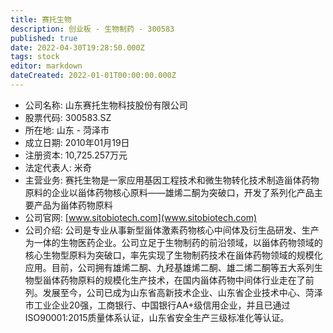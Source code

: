 ```yaml
---
title: 赛托生物
description: 创业板 - 生物制药 - 300583
published: true
date: 2022-04-30T19:28:50.000Z
tags: stock
editor: markdown
dateCreated: 2022-01-01T00:00:00.000Z
---
```


- 公司名称: 山东赛托生物科技股份有限公司
- 股票代码: 300583.SZ
- 所在地: 山东 - 菏泽市
- 成立日期: 2010年01月19日
- 注册资本: 10,725.257万元
- 法定代表人: 米奇
- 主营业务: 赛托生物是一家应用基因工程技术和微生物转化技术制造甾体药物原料的企业以甾体药物核心原料——雄烯二酮为突破口，开发了系列化产品主要产品为甾体药物原料
- 公司官网: [www.sitobiotech.com](www.sitobiotech.com)
- 公司介绍: 公司是专业从事新型甾体激素药物核心中间体及衍生品研发、生产为一体的生物医药企业。公司立足于生物制药的前沿领域，以甾体药物领域的核心生物型原料为突破口，率先实现了生物制药技术在甾体药物领域的规模化应用。目前，公司拥有雄烯二酮、九羟基雄烯二酮、雄二烯二酮等五大系列生物型甾体药物原料的规模化生产技术，在国内甾体药物中间体行业走在了前列。发展至今，公司已成为山东省高新技术企业、山东省企业技术中心、菏泽市工业企业20强，工商银行、中国银行AA+级信用企业，并且已通过ISO90001:2015质量体系认证，山东省安全生产三级标准化等认证。


